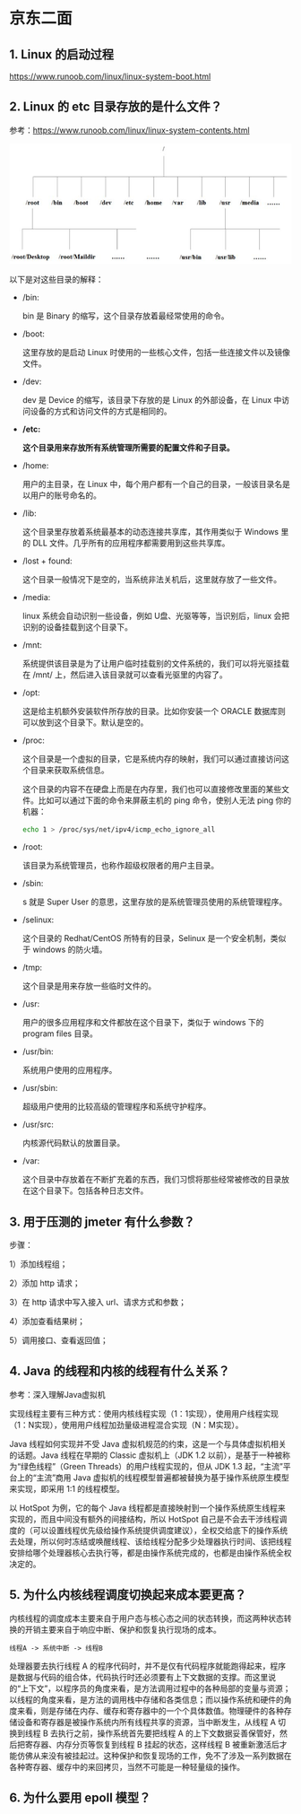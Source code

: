 # 京东二面



## 1. Linux 的启动过程

https://www.runoob.com/linux/linux-system-boot.html



## 2. Linux 的 etc 目录存放的是什么文件？

参考：https://www.runoob.com/linux/linux-system-contents.html

![image-20200820153410984](京东二面.assets/image-20200820153410984.png)

以下是对这些目录的解释：

* /bin:

  bin 是 Binary 的缩写，这个目录存放着最经常使用的命令。

* /boot:

  这里存放的是启动 Linux 时使用的一些核心文件，包括一些连接文件以及镜像文件。

* /dev:

  dev 是 Device 的缩写，该目录下存放的是 Linux 的外部设备，在 Linux 中访问设备的方式和访问文件的方式是相同的。

* **/etc:**

  **这个目录用来存放所有系统管理所需要的配置文件和子目录。**

* /home:

  用户的主目录，在 Linux 中，每个用户都有一个自己的目录，一般该目录名是以用户的账号命名的。

* /lib:

  这个目录里存放着系统最基本的动态连接共享库，其作用类似于 Windows 里的 DLL 文件。几乎所有的应用程序都需要用到这些共享库。

* /lost + found:

  这个目录一般情况下是空的，当系统非法关机后，这里就存放了一些文件。

* /media:

  linux 系统会自动识别一些设备，例如 U盘、光驱等等，当识别后，linux 会把识别的设备挂载到这个目录下。

* /mnt:

  系统提供该目录是为了让用户临时挂载别的文件系统的，我们可以将光驱挂载在 /mnt/ 上，然后进入该目录就可以查看光驱里的内容了。

* /opt:

  这是给主机额外安装软件所存放的目录。比如你安装一个 ORACLE 数据库则可以放到这个目录下。默认是空的。

* /proc:

  这个目录是一个虚拟的目录，它是系统内存的映射，我们可以通过直接访问这个目录来获取系统信息。

  这个目录的内容不在硬盘上而是在内存里，我们也可以直接修改里面的某些文件。比如可以通过下面的命令来屏蔽主机的 ping 命令，使别人无法 ping 你的机器：

  ```bash
  echo 1 > /proc/sys/net/ipv4/icmp_echo_ignore_all
  ```

* /root:

  该目录为系统管理员，也称作超级权限者的用户主目录。

* /sbin:

  s 就是 Super User 的意思，这里存放的是系统管理员使用的系统管理程序。

* /selinux:

  这个目录的 Redhat/CentOS 所特有的目录，Selinux 是一个安全机制，类似于 windows 的防火墙。

* /tmp:

  这个目录是用来存放一些临时文件的。

* /usr:

  用户的很多应用程序和文件都放在这个目录下，类似于 windows 下的 program files 目录。

* /usr/bin:

  系统用户使用的应用程序。

* /usr/sbin:

  超级用户使用的比较高级的管理程序和系统守护程序。

* /usr/src:

  内核源代码默认的放置目录。

* /var:

  这个目录中存放着在不断扩充着的东西，我们习惯将那些经常被修改的目录放在这个目录下。包括各种日志文件。

## 3. 用于压测的 jmeter 有什么参数？

步骤：

1）添加线程组；

2）添加 http 请求；

3）在 http 请求中写入接入 url、请求方式和参数；

4）添加查看结果树；

5）调用接口、查看返回值；

## 4. Java 的线程和内核的线程有什么关系？

参考：深入理解Java虚拟机

实现线程主要有三种方式：使用内核线程实现（1：1实现），使用用户线程实现（1：N实现），使用用户线程加劲量级进程混合实现（N：M实现）。

Java 线程如何实现并不受 Java 虚拟机规范的约束，这是一个与具体虚拟机相关的话题。Java 线程在早期的 Classic 虚拟机上（JDK 1.2 以前），是基于一种被称为“绿色线程”（Green Threads）的用户线程实现的，但从 JDK 1.3 起，“主流”平台上的“主流”商用 Java 虚拟机的线程模型普遍都被替换为基于操作系统原生模型来实现，即采用 1:1 的线程模型。

以 HotSpot 为例，它的每个 Java 线程都是直接映射到一个操作系统原生线程来实现的，而且中间没有额外的间接结构，所以 HotSpot 自己是不会去干涉线程调度的（可以设置线程优先级给操作系统提供调度建议），全权交给底下的操作系统去处理，所以何时冻结或唤醒线程、该给线程分配多少处理器执行时间、该把线程安排给哪个处理器核心去执行等，都是由操作系统完成的，也都是由操作系统全权决定的。

## 5. 为什么内核线程调度切换起来成本要更高？

内核线程的调度成本主要来自于用户态与核心态之间的状态转换，而这两种状态转换的开销主要来自于响应中断、保护和恢复执行现场的成本。

```
线程A -> 系统中断 -> 线程B
```

处理器要去执行线程 A 的程序代码时，并不是仅有代码程序就能跑得起来，程序是数据与代码的组合体，代码执行时还必须要有上下文数据的支撑。而这里说的“上下文”，以程序员的角度来看，是方法调用过程中的各种局部的变量与资源；以线程的角度来看，是方法的调用栈中存储和各类信息；而以操作系统和硬件的角度来看，则是存储在内存、缓存和寄存器中的一个个具体数值。物理硬件的各种存储设备和寄存器是被操作系统内所有线程共享的资源，当中断发生，从线程 A 切换到线程 B 去执行之前，操作系统首先要把线程 A 的上下文数据妥善保管好，然后把寄存器、内存分页等恢复到线程 B 挂起的状态，这样线程 B 被重新激活后才能仿佛从来没有被挂起过。这种保护和恢复现场的工作，免不了涉及一系列数据在各种寄存器、缓存中的来回拷贝，当然不可能是一种轻量级的操作。

## 6. 为什么要用 epoll 模型？